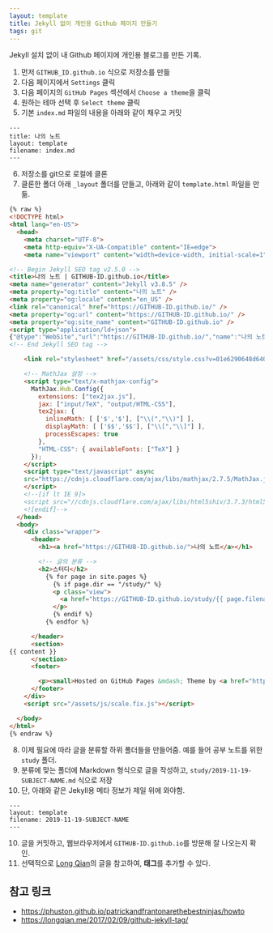 ```yaml
---
layout: template
title: Jekyll 없이 개인용 Github 페이지 만들기
tags: git
---
```


Jekyll 설치 없이 내 Github 페이지에 개인용 블로그를 만든 기록.

1. 먼저 `GITHUB_ID.github.io` 식으로 저장소를 만듦
2. 다음 페이지에서 `Settings` 클릭
3. 다음 페이지의 `GitHub Pages` 섹션에서 `Choose a theme`을 클릭
4. 원하는 테마 선택 후 `Select theme` 클릭
5. 기본 `index.md` 파일의 내용을 아래와 같이 채우고 커밋

```
---
title: 나의 노트
layout: template
filename: index.md
---
```
6. 저장소를 git으로 로컬에 클론
7. 클론한 폴더 아래 `_layout` 폴더를 만들고, 아래와 같이 `template.html` 파일을 만듦.

```html
{% raw %}
<!DOCTYPE html>
<html lang="en-US">
  <head>
    <meta charset="UTF-8">
    <meta http-equiv="X-UA-Compatible" content="IE=edge">
    <meta name="viewport" content="width=device-width, initial-scale=1">

<!-- Begin Jekyll SEO tag v2.5.0 -->
<title>나의 노트 | GITHUB-ID.github.io</title>
<meta name="generator" content="Jekyll v3.8.5" />
<meta property="og:title" content="나의 노트" />
<meta property="og:locale" content="en_US" />
<link rel="canonical" href="https://GITHUB-ID.github.io/" />
<meta property="og:url" content="https://GITHUB-ID.github.io/" />
<meta property="og:site_name" content="GITHUB-ID.github.io" />
<script type="application/ld+json">
{"@type":"WebSite","url":"https://GITHUB-ID.github.io/","name":"나의 노트","headline":"나의 노트","@context":"http://schema.org"}</script>
<!-- End Jekyll SEO tag -->

    <link rel="stylesheet" href="/assets/css/style.css?v=01e6290648d6409b0c7f076e8788b0cbc74c3e34">

    <!-- MathJax 설정 -->
    <script type="text/x-mathjax-config">
      MathJax.Hub.Config({
        extensions: ["tex2jax.js"],
        jax: ["input/TeX", "output/HTML-CSS"],
        tex2jax: {
          inlineMath: [ ['$','$'], ["\\(","\\)"] ],
          displayMath: [ ['$$','$$'], ["\\[","\\]"] ],
          processEscapes: true
        },
        "HTML-CSS": { availableFonts: ["TeX"] }
      });
    </script>
    <script type="text/javascript" async
    src="https://cdnjs.cloudflare.com/ajax/libs/mathjax/2.7.5/MathJax.js?config=TeX-MML-AM_CHTML">
    </script>
    <!--[if lt IE 9]>
    <script src="//cdnjs.cloudflare.com/ajax/libs/html5shiv/3.7.3/html5shiv.min.js"></script>
    <![endif]-->
  </head>
  <body>
    <div class="wrapper">
      <header>
        <h1><a href="https://GITHUB-ID.github.io/">나의 노트</a></h1>

        <!-- 글의 분류 -->
        <h2>스터디</h2>
          {% for page in site.pages %}
            {% if page.dir == "/study/" %}
            <p class="view">
              <a href="https://GITHUB-ID.github.io/study/{{ page.filename | remove: ".md" }}.html">{{ page.title }}</a>
            </p>
            {% endif %}
          {% endfor %}

      </header>
      <section>
{{ content }}
      </section>
      <footer>

        <p><small>Hosted on GitHub Pages &mdash; Theme by <a href="https://github.com/orderedlist">orderedlist</a></small></p>
      </footer>
    </div>
    <script src="/assets/js/scale.fix.js"></script>

  </body>
</html>
{% endraw %}
```
8. 이제 필요에 따라 글을 분류할 하위 폴더들을 만들어줌. 예를 들어 공부 노트를 위한 `study` 폴더.
9. 분류에 맞는 폴더에 Markdown 형식으로 글을 작성하고, `study/2019-11-19-SUBJECT-NAME.md` 식으로 저장
10. 단, 아래와 같은 Jekyll용 메타 정보가 제일 위에 와야함.
```
---
layout: template
filename: 2019-11-19-SUBJECT-NAME
---
```
10. 글을 커밋하고, 웹브라우저에서 `GITHUB-ID.github.io`를 방문해 잘 나오는지 확인.
11. 선택적으로 [Long Qian](https://longqian.me/2017/02/09/github-jekyll-tag/)의 글을 참고하여, **태그**를 추가할 수 있다.

## 참고 링크
* https://phuston.github.io/patrickandfrantonarethebestninjas/howto
* https://longqian.me/2017/02/09/github-jekyll-tag/
